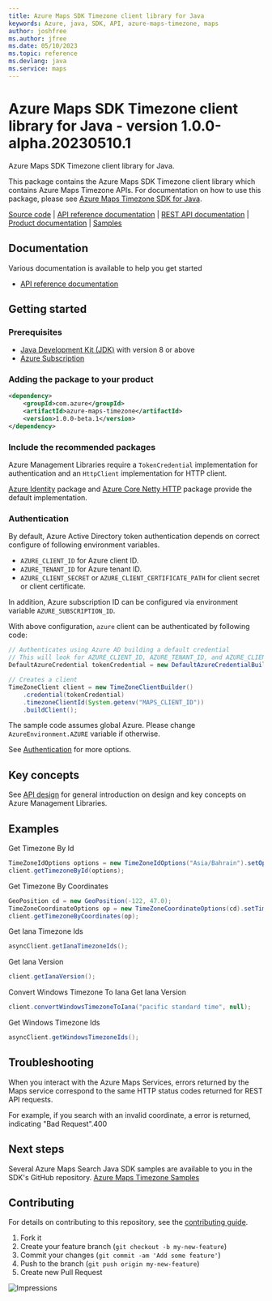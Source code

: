 ```yaml
---
title: Azure Maps SDK Timezone client library for Java
keywords: Azure, java, SDK, API, azure-maps-timezone, maps
author: joshfree
ms.author: jfree
ms.date: 05/10/2023
ms.topic: reference
ms.devlang: java
ms.service: maps
---
```

# Azure Maps SDK Timezone client library for Java - version 1.0.0-alpha.20230510.1 


Azure Maps SDK Timezone client library for Java.

This package contains the Azure Maps SDK Timezone client library which contains Azure Maps Timezone APIs. For documentation on how to use this package, please see [Azure Maps Timezone SDK for Java](/rest/api/maps/timezone).

[Source code][source] | [API reference documentation][docs] | [REST API documentation][rest_docs] | [Product documentation][product_docs] | [Samples][samples]

## Documentation

Various documentation is available to help you get started

- [API reference documentation][docs]

## Getting started

### Prerequisites

- [Java Development Kit (JDK)][jdk] with version 8 or above
- [Azure Subscription][azure_subscription]

### Adding the package to your product

[//]: # ({x-version-update-start;com.azure:azure-maps-timezone;current})
```xml
<dependency>
    <groupId>com.azure</groupId>
    <artifactId>azure-maps-timezone</artifactId>
    <version>1.0.0-beta.1</version>
</dependency>
```
[//]: # ({x-version-update-end})

### Include the recommended packages

Azure Management Libraries require a `TokenCredential` implementation for authentication and an `HttpClient` implementation for HTTP client.

[Azure Identity][azure_identity] package and [Azure Core Netty HTTP][azure_core_http_netty] package provide the default implementation.

### Authentication

By default, Azure Active Directory token authentication depends on correct configure of following environment variables.

- `AZURE_CLIENT_ID` for Azure client ID.
- `AZURE_TENANT_ID` for Azure tenant ID.
- `AZURE_CLIENT_SECRET` or `AZURE_CLIENT_CERTIFICATE_PATH` for client secret or client certificate.

In addition, Azure subscription ID can be configured via environment variable `AZURE_SUBSCRIPTION_ID`.

With above configuration, `azure` client can be authenticated by following code:

```java com.azure.maps.timezone.sync.builder.ad.instantiation
// Authenticates using Azure AD building a default credential
// This will look for AZURE_CLIENT_ID, AZURE_TENANT_ID, and AZURE_CLIENT_SECRET env variables
DefaultAzureCredential tokenCredential = new DefaultAzureCredentialBuilder().build();

// Creates a client
TimeZoneClient client = new TimeZoneClientBuilder()
    .credential(tokenCredential)
    .timezoneClientId(System.getenv("MAPS_CLIENT_ID"))
    .buildClient();
```

The sample code assumes global Azure. Please change `AzureEnvironment.AZURE` variable if otherwise.

See [Authentication][authenticate] for more options.

## Key concepts

See [API design][design] for general introduction on design and key concepts on Azure Management Libraries.

## Examples
Get Timezone By Id
```java com.azure.maps.timezone.sync.get_timezone_by_id
TimeZoneIdOptions options = new TimeZoneIdOptions("Asia/Bahrain").setOptions(TimeZoneOptions.ALL);
client.getTimezoneById(options);
```

Get Timezone By Coordinates
```java com.azure.maps.timezone.sync.get_timezone_by_coordinates
GeoPosition cd = new GeoPosition(-122, 47.0);
TimeZoneCoordinateOptions op = new TimeZoneCoordinateOptions(cd).setTimezoneOptions(TimeZoneOptions.ALL);
client.getTimezoneByCoordinates(op);
```

Get Iana Timezone Ids
```java com.azure.maps.timezone.async.get_timezone_enum_iana
asyncClient.getIanaTimezoneIds();
```

Get Iana Version
```java com.azure.maps.timezone.sync.get_timezone_iana_version
client.getIanaVersion();
```

Convert Windows Timezone To Iana
Get Iana Version
```java com.azure.maps.timezone.sync.convert_windows_timezone_to_iana
client.convertWindowsTimezoneToIana("pacific standard time", null);
```

Get Windows Timezone Ids
```java com.azure.maps.timezone.async.get_timezone_enum_windows
asyncClient.getWindowsTimezoneIds();
```

## Troubleshooting
When you interact with the Azure Maps Services, errors returned by the Maps service correspond to the same HTTP status codes returned for REST API requests.

For example, if you search with an invalid coordinate, a error is returned, indicating "Bad Request".400

## Next steps
Several Azure Maps Search Java SDK samples are available to you in the SDK's GitHub repository.
[Azure Maps Timezone Samples](https://github.com/Azure/azure-sdk-for-java/tree/main/sdk/maps/azure-maps-timezone/src/samples)

## Contributing

For details on contributing to this repository, see the [contributing guide](https://github.com/Azure/azure-sdk-for-java/blob/master/CONTRIBUTING.md).

1. Fork it
1. Create your feature branch (`git checkout -b my-new-feature`)
1. Commit your changes (`git commit -am 'Add some feature'`)
1. Push to the branch (`git push origin my-new-feature`)
1. Create new Pull Request

<!-- LINKS -->
[source]: https://github.com/Azure/azure-sdk-for-java/tree/main/sdk/maps/azure-maps-timezone/src
[samples]:  https://github.com/Azure/azure-sdk-for-java/tree/main/sdk/maps/azure-maps-timezone/src/samples
[rest_docs]: /rest/api/maps
[product_docs]: /azure/azure-maps/
[docs]: https://azure.github.io/azure-sdk-for-java/
[jdk]: /java/azure/jdk/
[azure_subscription]: https://azure.microsoft.com/free/
[azure_identity]: https://github.com/Azure/azure-sdk-for-java/blob/main/sdk/identity/azure-identity
[azure_core_http_netty]: https://github.com/Azure/azure-sdk-for-java/blob/main/sdk/core/azure-core-http-netty
[authenticate]: https://github.com/Azure/azure-sdk-for-java/blob/main/sdk/resourcemanager/docs/AUTH.md
[design]: https://github.com/Azure/azure-sdk-for-java/blob/main/sdk/resourcemanager/docs/DESIGN.md

![Impressions](https://azure-sdk-impressions.azurewebsites.net/api/impressions/azure-sdk-for-java%2Fsdk%2Fmaps%2Fazure-maps-timezone%2FREADME.png)


